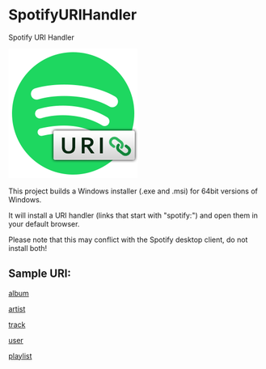 # SpotifyURIHandler
Spotify URI Handler

![alt text](spotifyurihandler.png "Logo")

This project builds a Windows installer (.exe and .msi) for 64bit versions of Windows.

It will install a URI handler (links that start with "spotify:") and open them in your default browser.

Please note that this may conflict with the Spotify desktop client, do not install both!


## Sample URI:

[album](spotify:album:27ftYHLeunzcSzb33Wk1hf)

[artist](spotify:artist:3mvkWMe6swnknwscwvGCHO)

[track](spotify:track:7lEptt4wbM0yJTvSG5EBof)

[user](spotify:user:1185903410)

[playlist](spotify:user:1185903410:playlist:6YAnJeVC7tgOiocOG23Dd)
